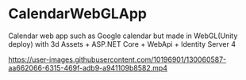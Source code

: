 # CalendarWebGLApp
Calendar web app such as Google calendar but made in WebGL(Unity deploy) with 3d Assets + ASP.NET Core + WebApi + Identity Server 4




https://user-images.githubusercontent.com/10196901/130060587-aa662066-6315-469f-adb9-a941109b8582.mp4


